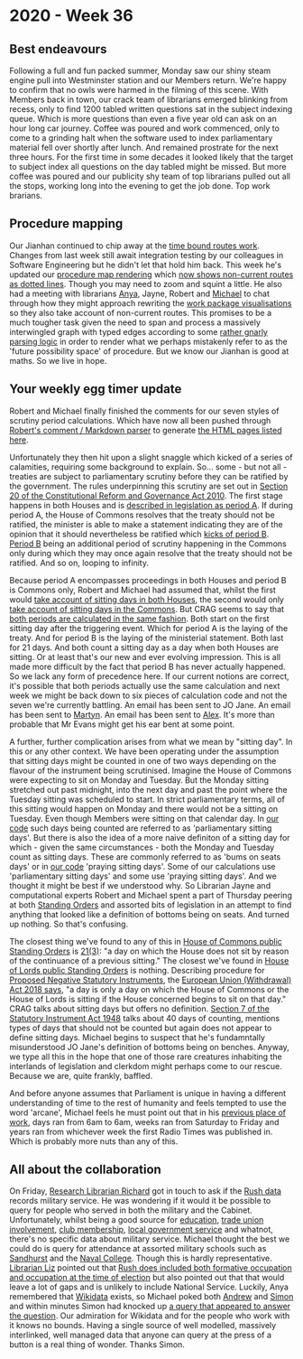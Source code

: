 # 2020 - Week 36

## Best endeavours 

Following a full and fun packed summer, Monday saw our shiny steam engine pull into Westminster station and our Members return. We're happy to confirm that no owls were harmed in the filming of this scene. With Members back in town, our crack team of librarians emerged blinking from recess, only to find 1200 tabled written questions sat in the subject indexing queue. Which is more questions than even a five year old can ask on an hour long car journey. Coffee was poured and work commenced, only to come to a grinding halt when the software used to index parliamentary material fell over shortly after lunch. And remained prostrate for the next three hours. For the first time in some decades it looked likely that the target to subject index all questions on the day tabled might be missed. But more coffee was poured and our publicity shy team of top librarians pulled out all the stops, working long into the evening to get the job done. Top work brarians.

## Procedure mapping

Our Jianhan continued to chip away at the [time bound routes work](https://trello.com/c/CDGB80DD/57-time-bound-routes). Changes from last week still await integration testing by our colleagues in Software Engineering but he didn't let that hold him back. This week he's updated our [procedure map rendering](https://procedures.azurewebsites.net/Procedures) which [now shows non-current routes as dotted lines](https://procedures.azurewebsites.net/Procedures/6/graph). Though you may need to zoom and squint a little. He also had a meeting with librarians [Anya](https://twitter.com/bitten_), Jayne, Robert and [Michael](https://twitter.com/fantasticlife) to chat through how they might approach rewriting the [work package visualisations](https://procedures.azurewebsites.net/WorkPackages) so they also take account of non-current routes. This promises to be a much tougher task given the need to span and process a massively interwingled graph with typed edges according to some [rather gnarly parsing logic](https://ukparliament.github.io/ontologies/procedure/flowcharts/design-notes.html#how-is-a-procedure-map-parsed-in-the-context-of-a-work-package) in order to render what we perhaps mistakenly refer to as the 'future possibility space' of procedure. But we know our Jianhan is good at maths. So we live in hope.

## Your weekly egg timer update

Robert and Michael finally finished the comments for our seven styles of scrutiny period calculations. Which have now all been pushed through [Robert's comment / Markdown parser](https://github.com/fantasticlife/egg-timer/blob/master/lib/tasks/doc.rake) to generate [the HTML pages listed here](http://parliament-calendar.herokuapp.com/meta/comments).

Unfortunately they then hit upon a slight snaggle which kicked of a series of calamities, requiring some background to explain. So... some - but not all - treaties are subject to parliamentary scrutiny before they can be ratified by the government. The rules underpinning this scrutiny are set out in [Section 20 of the Constitutional Reform and Governance Act 2010](https://www.legislation.gov.uk/ukpga/2010/25/section/20). The first stage happens in both Houses and is [described in legislation as period A](https://www.legislation.gov.uk/ukpga/2010/25/section/20#section-20-2). If during period A, the House of Commons resolves that the treaty should not be ratified, the minister is able to make a statement indicating they are of the opinion that it should nevertheless be ratified which [kicks of period B](https://www.legislation.gov.uk/ukpga/2010/25/section/20#section-20-3). [Period B](https://www.legislation.gov.uk/ukpga/2010/25/section/20#section-20-5) being an additional period of scrutiny happening in the Commons only during which they may once again resolve that the treaty should not be ratified. And so on, looping to infinity.

Because period A encompasses proceedings in both Houses and period B is Commons only, Robert and Michael had assumed that, whilst the first would [take account of sitting days in both Houses](http://parliament-calendar.herokuapp.com/treaty_period_a.rb.html), the second would only [take account of sitting days in the Commons](http://parliament-calendar.herokuapp.com/commons_parliamentary_days.rb.html). But CRAG seems to say that [both periods are calculated in the same fashion](https://www.legislation.gov.uk/ukpga/2010/25/section/20#section-20-9). Both start on the first sitting day after the triggering event. Which for period A is the laying of the treaty. And for period B is the laying of the ministerial statement. Both last for 21 days. And both count a sitting day as a day when both Houses are sitting. Or at least that's our new and ever evolving impression. This is all made more difficult by the fact that period B has never actually happened. So we lack any form of precedence here. If our current notions are correct, it's possible that both periods actually use the same calculation and next week we might be back down to six pieces of calculation code and not the seven we're currently battling. An email has been sent to JO Jane. An email has been sent to [Martyn](https://twitter.com/martynpatrick). An email has been sent to [Alex](https://twitter.com/AlexanderHorne1). It's more than probable that Mr Evans might get his ear bent at some point.

A further, further complication arises from what we mean by "sitting day". In this or any other context. We have been operating under the assumption that sitting days might be counted in one of two ways depending on the flavour of the instrument being scrutinised. Imagine the House of Commons were expecting to sit on Monday and Tuesday. But the Monday sitting stretched out past midnight, into the next day and past the point where the Tuesday sitting was scheduled to start. In strict parliamentary terms, all of this sitting would happen on Monday and there would not be a sitting on Tuesday. Even though Members were sitting on that calendar day. In [our code](https://github.com/fantasticlife/egg-timer/blob/master/lib/monkey_patching/date.rb#L36) such days being counted are referred to as 'parliamentary sitting days'. But there is also the idea of a more naive definiton of a sitting day for which - given the same circumstances - both the Monday and Tuesday count as sitting days. These are commonly referred to as 'bums on seats days' or in [our code](https://github.com/fantasticlife/egg-timer/blob/master/lib/monkey_patching/date.rb#L16) 'praying sitting days'. Some of our calculations use 'parliamentary sitting days' and some use 'praying sitting days'. And we thought it might be best if we understood why. So Librarian Jayne and computational experts Robert and Michael spent a part of Thursday peering at both [Standing Orders](https://www.parliament.uk/site-information/glossary/standing-orders/) and assorted bits of legislation in an attempt to find anything that looked like a definition of bottoms being on seats. And turned up nothing. So that's confusing.

The closest thing we've found to any of this in [House of Commons public Standing Orders](https://publications.parliament.uk/pa/cm201213/cmstords/614/body.htm) is [21(3)](https://publications.parliament.uk/pa/cm201213/cmstords/614/body.htm#21(3)): "a day on which the House does not sit by reason of the continuance of a previous sitting." The closest we've found in [House of Lords public Standing Orders](https://www.parliament.uk/business/publications/house-of-lords-publications/rules-and-guides-for-business/the-standing-orders-of-the-house-of-lords-relating-to-public-business/) is nothing. Describing procedure for [Proposed Negative Statutory Instruments](https://www.parliament.uk/site-information/glossary/proposed-negative-statutory-instrument/), the [European Union (Withdrawal) Act 2018 says](https://www.legislation.gov.uk/ukpga/2018/16/schedule/7/enacted#schedule-7-paragraph-17-11), "a day is only a day on which the House of Commons or the House of Lords is sitting if the House concerned begins to sit on that day." CRAG talks about sitting days but offers no definition. [Section 7 of the Statutory Instrument Act 1948](https://www.legislation.gov.uk/ukpga/Geo6/9-10/36/section/7) talks about 40 days of counting, mentions types of days that should not be counted but again does not appear to define sitting days. Michael begins to suspect that he's fundamntally misunderstood JO Jane's definition of bottoms being on benches. Anyway, we type all this in the hope that one of those rare creatures inhabiting the interlands of legislation and clerkdom might perhaps come to our rescue. Because we are, quite frankly, baffled.

And before anyone assumes that Parliament is unique in having a different understanding of time to the rest of humanity and feels tempted to use the word 'arcane', Michael feels he must point out that in his [previous place of work](https://www.bbc.co.uk/), days ran from 6am to 6am, weeks ran from Saturday to Friday and years ran from whichever week the first Radio Times was published in. Which is probably more nuts than any of this.

## All about the collaboration 

On Friday, [Research Librarian Richard](https://commonslibrary.parliament.uk/tag/richard-kelly/) got in touch to ask if the [Rush data](https://membersafter1832.historyofparliamentonline.org/) records military service. He was wondering if it would it be possible to query for people who served in both the military and the Cabinet. Unfortunately, whilst being a good source for [education](https://membersafter1832.historyofparliamentonline.org/universities), [trade union involvement](https://membersafter1832.historyofparliamentonline.org/trade_unions), [club membership](https://membersafter1832.historyofparliamentonline.org/clubs), [local government service](https://membersafter1832.historyofparliamentonline.org/local_governments) and whatnot, there's no specific data about military service. Michael thought the best we could do is query for attendance at assorted military schools such as [Sandhurst](https://membersafter1832.historyofparliamentonline.org/universities/251) and the [Naval College](https://membersafter1832.historyofparliamentonline.org/universities/280). Though this is hardly representative. [Librarian Liz](https://twitter.com/greensideknits) pointed out that [Rush does included both formative occupation and occupation at the time of election](https://twitter.com/greensideknits/status/1301946071447470085) but also pointed out that that would leave a lot of gaps and is unlikely to include National Service. Luckily, Anya remembered that [Wikidata](https://www.wikidata.org/wiki/Wikidata:Main_Page) exists, so Michael poked both [Andrew](https://twitter.com/generalising) and [Simon](https://twitter.com/Tagishsimon) and within minutes Simon had knocked up [a query that appeared to answer the question](https://twitter.com/Tagishsimon/status/1301939025121554432). Our admiration for Wikidata and for the people who work with it knows no bounds. Having a single source of well modelled, massively interlinked, well managed data that anyone can query at the press of a button is a real thing of wonder. Thanks Simon.

 



